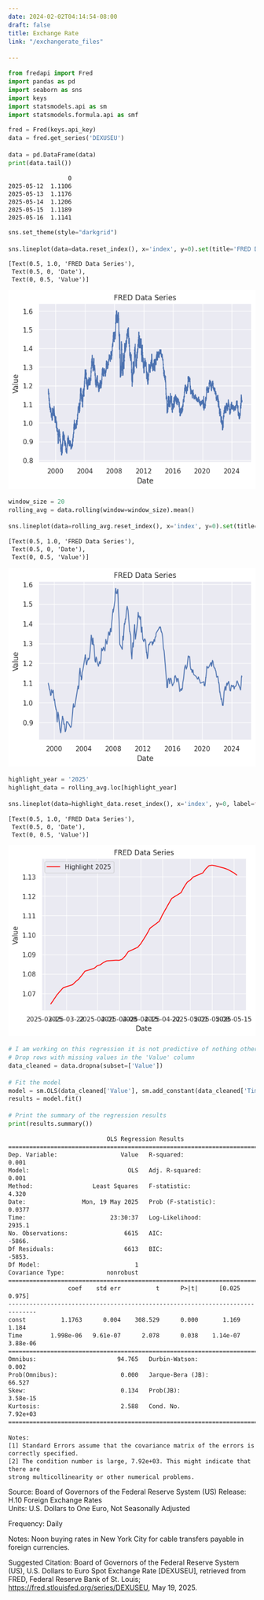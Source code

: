 ```yaml
---
date: 2024-02-02T04:14:54-08:00
draft: false
title: Exchange Rate
link: "/exchangerate_files"

---
```


```python
from fredapi import Fred
import pandas as pd
import seaborn as sns
import keys
import statsmodels.api as sm
import statsmodels.formula.api as smf

```


```python
fred = Fred(keys.api_key)
data = fred.get_series('DEXUSEU')

data = pd.DataFrame(data)
print(data.tail())

```

                     0
    2025-05-12  1.1106
    2025-05-13  1.1176
    2025-05-14  1.1206
    2025-05-15  1.1189
    2025-05-16  1.1141
    


```python
sns.set_theme(style="darkgrid")

sns.lineplot(data=data.reset_index(), x='index', y=0).set(title='FRED Data Series', xlabel='Date', ylabel='Value')
```




    [Text(0.5, 1.0, 'FRED Data Series'),
     Text(0.5, 0, 'Date'),
     Text(0, 0.5, 'Value')]




    
![png](exchangerate_2_1.png)
    



```python
window_size = 20
rolling_avg = data.rolling(window=window_size).mean()

sns.lineplot(data=rolling_avg.reset_index(), x='index', y=0).set(title='FRED Data Series', xlabel='Date', ylabel='Value')
```




    [Text(0.5, 1.0, 'FRED Data Series'),
     Text(0.5, 0, 'Date'),
     Text(0, 0.5, 'Value')]




    
![png](exchangerate_3_1.png)
    



```python
highlight_year = '2025'
highlight_data = rolling_avg.loc[highlight_year]

sns.lineplot(data=highlight_data.reset_index(), x='index', y=0, label=f'Highlight {highlight_year}', color='red').set(title='FRED Data Series', xlabel='Date', ylabel='Value')


```




    [Text(0.5, 1.0, 'FRED Data Series'),
     Text(0.5, 0, 'Date'),
     Text(0, 0.5, 'Value')]




    
![plot](exchangerate_4_1.png)
    



```python
# I am working on this regression it is not predictive of nothing other that I know how to operate the function.
# Drop rows with missing values in the 'Value' column
data_cleaned = data.dropna(subset=['Value'])

# Fit the model
model = sm.OLS(data_cleaned['Value'], sm.add_constant(data_cleaned['Time']))
results = model.fit()

# Print the summary of the regression results
print(results.summary())

```

                                OLS Regression Results                            
    ==============================================================================
    Dep. Variable:                  Value   R-squared:                       0.001
    Model:                            OLS   Adj. R-squared:                  0.001
    Method:                 Least Squares   F-statistic:                     4.320
    Date:                Mon, 19 May 2025   Prob (F-statistic):             0.0377
    Time:                        23:30:37   Log-Likelihood:                 2935.1
    No. Observations:                6615   AIC:                            -5866.
    Df Residuals:                    6613   BIC:                            -5853.
    Df Model:                           1                                         
    Covariance Type:            nonrobust                                         
    ==============================================================================
                     coef    std err          t      P>|t|      [0.025      0.975]
    ------------------------------------------------------------------------------
    const          1.1763      0.004    308.529      0.000       1.169       1.184
    Time        1.998e-06   9.61e-07      2.078      0.038    1.14e-07    3.88e-06
    ==============================================================================
    Omnibus:                       94.765   Durbin-Watson:                   0.002
    Prob(Omnibus):                  0.000   Jarque-Bera (JB):               66.527
    Skew:                           0.134   Prob(JB):                     3.58e-15
    Kurtosis:                       2.588   Cond. No.                     7.92e+03
    ==============================================================================
    
    Notes:
    [1] Standard Errors assume that the covariance matrix of the errors is correctly specified.
    [2] The condition number is large, 7.92e+03. This might indicate that there are
    strong multicollinearity or other numerical problems.
    

Source: Board of Governors of the Federal Reserve System (US)  Release: H.10 Foreign Exchange Rates  
Units:  U.S. Dollars to One Euro, Not Seasonally Adjusted

Frequency:  Daily

Notes:
Noon buying rates in New York City for cable transfers payable in foreign currencies.

Suggested Citation:
Board of Governors of the Federal Reserve System (US), U.S. Dollars to Euro Spot Exchange Rate [DEXUSEU], retrieved from FRED, Federal Reserve Bank of St. Louis; https://fred.stlouisfed.org/series/DEXUSEU, May 19, 2025.

